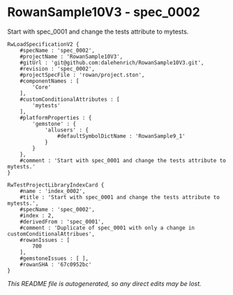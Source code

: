# RowanSample10V3 - spec_0002
Start with spec_0001 and change the tests attribute to mytests.
```
RwLoadSpecificationV2 {
	#specName : 'spec_0002',
	#projectName : 'RowanSample10V3',
	#gitUrl : 'git@github.com:dalehenrich/RowanSample10V3.git',
	#revision : 'spec_0002',
	#projectSpecFile : 'rowan/project.ston',
	#componentNames : [
		'Core'
	],
	#customConditionalAttributes : [
		'mytests'
	],
	#platformProperties : {
		'gemstone' : {
			'allusers' : {
				#defaultSymbolDictName : 'RowanSample9_1'
			}
		}
	},
	#comment : 'Start with spec_0001 and change the tests attribute to mytests.'
}

RwTestProjectLibraryIndexCard {
	#name : 'index_0002',
	#title : 'Start with spec_0001 and change the tests attribute to mytests.',
	#specName : 'spec_0002',
	#index : 2,
	#derivedFrom : 'spec_0001',
	#comment : 'Duplicate of spec_0001 with only a change in customConditionalAttribues',
	#rowanIssues : [
		700
	],
	#gemstoneIssues : [ ],
	#rowanSHA : '67c0952bc'
}
```

*This README file is autogenerated, so any direct edits may be lost.*
